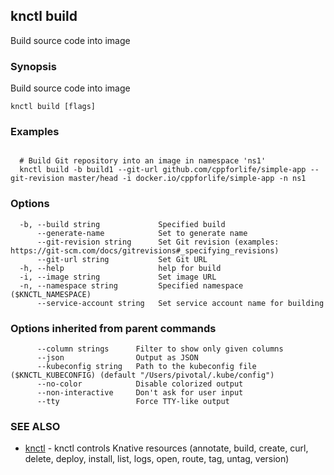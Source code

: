 ## knctl build

Build source code into image

### Synopsis

Build source code into image

```
knctl build [flags]
```

### Examples

```

  # Build Git repository into an image in namespace 'ns1'
  knctl build -b build1 --git-url github.com/cppforlife/simple-app --git-revision master/head -i docker.io/cppforlife/simple-app -n ns1
```

### Options

```
  -b, --build string             Specified build
      --generate-name            Set to generate name
      --git-revision string      Set Git revision (examples: https://git-scm.com/docs/gitrevisions#_specifying_revisions)
      --git-url string           Set Git URL
  -h, --help                     help for build
  -i, --image string             Set image URL
  -n, --namespace string         Specified namespace ($KNCTL_NAMESPACE)
      --service-account string   Set service account name for building
```

### Options inherited from parent commands

```
      --column strings      Filter to show only given columns
      --json                Output as JSON
      --kubeconfig string   Path to the kubeconfig file ($KNCTL_KUBECONFIG) (default "/Users/pivotal/.kube/config")
      --no-color            Disable colorized output
      --non-interactive     Don't ask for user input
      --tty                 Force TTY-like output
```

### SEE ALSO

* [knctl](knctl.md)	 - knctl controls Knative resources (annotate, build, create, curl, delete, deploy, install, list, logs, open, route, tag, untag, version)

